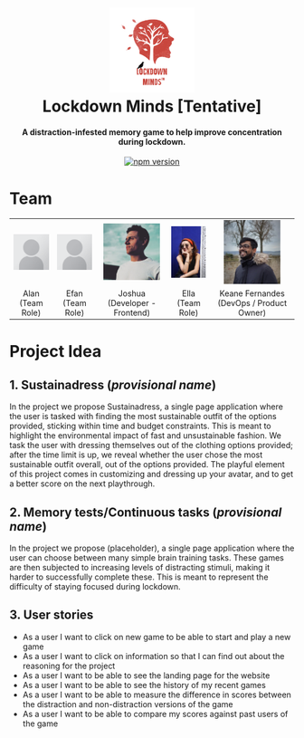 
<h1 align="center">
<center>
<img src="report/images/image001_logo.png" alt="drawing" width="150"/>
<br>
Lockdown Minds [Tentative]
</h1>

<h4 align="center">A distraction-infested memory game to help improve concentration during lockdown.</h4>


<p align="center">
  <a href="https://badge.fury.io/js/%40angular%2Fcore"><img src="https://badge.fury.io/js/%40angular%2Fcore.svg" alt="npm version" 	height="18"></a>
</p>


# Team

<table style="width:100%">
    <tr>
        <td><center><img src="report/images/image002_alan.png" width="100"></center></td>
        <td><center><img src="report/images/image003_efan.png" width="100"><center></td>
        <td><center><img src="report/images/image004_josh.jpg" width="100"><center></td>
        <td><center><img src="report/images/image005_ella.jpg" width="100"><center></td>
        <td><center><img src="report/images/image006_keane.jpeg" width="100"><center></td>
    </tr>
    <tr>
        <td colspan="1"><center>Alan (Team Role)</center></td>
        <td colspan="1"><center>Efan (Team Role)</center></td>
        <td colspan="1"><center>Joshua (Developer - Frontend)</center></td>
        <td colspan="1"><center>Ella (Team Role)</center></td>
        <td colspan="1"><center>Keane Fernandes (DevOps / Product Owner)</center></td>
    </tr>
</table>


# Project Idea

## 1. Sustainadress (*provisional name*) 

In the project we propose Sustainadress, a single page application where the user is tasked with finding the most sustainable outfit of the options provided, sticking within time and budget constraints. This is meant to highlight the environmental impact of fast and unsustainable fashion. We task the user with dressing themselves out of the clothing options provided; after the time limit is up, we reveal whether the user chose the most sustainable outfit overall, out of the options provided. The playful element of this project comes in customizing and dressing up your avatar, and to get a better score on the next playthrough.   

## 2. Memory tests/Continuous tasks (*provisional name*) 

In the project we propose (placeholder), a single page application where the user can choose between many simple brain training tasks. These games are then subjected to increasing levels of distracting stimuli, making it harder to successfully complete these. This is meant to represent the difficulty of staying focused during lockdown.

## 3. User stories

- As a user I want to click on new game to  be able to start and play a new game
- As a user I want to click on information so that I can find out about the reasoning for the project
- As a user I want to be able to see the landing page for the website
- As a user I want to be able to see the history of my recent games
- As a user I want to be able to measure the difference in scores between the distraction and non-distraction versions of the game
- As a user I want to be able to compare my scores against past users of the game
